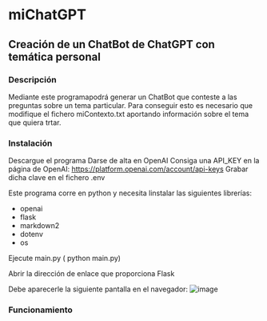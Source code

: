 # miChatGPT

## Creación de un ChatBot de ChatGPT con temática personal  

### Descripción

Mediante este programapodrá generar un ChatBot que conteste a las preguntas sobre un tema particular. 
Para conseguir esto es necesario que modifique el fichero miContexto.txt aportando información sobre el tema 
que quiera trtar.

### Instalación

Descargue el programa
Darse de alta en OpenAI
Consiga una API_KEY en la página de OpenAI: https://platform.openai.com/account/api-keys
Grabar dicha clave en el fichero .env 

Este programa corre en python y necesita linstalar las siguientes librerías:
* openai
* flask
* markdown2
* dotenv
* os

Ejecute main.py ( python main.py) 

Abrir la dirección de enlace que proporciona Flask

Debe aparecerle la siguiente pantalla en el navegador:
![image](https://user-images.githubusercontent.com/61508497/115834477-e0a5e000-a4e0-11eb-9e0e-ee0ee0ee0ee0.png)


### Funcionamiento


